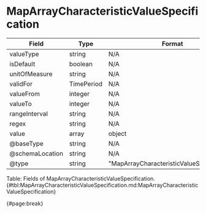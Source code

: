 <!--
    ATTENTION: This file was generated via gradle!
               Do NOT manually edit this file! Any such changes will be overwritten!
-->

# MapArrayCharacteristicValueSpecification

| Field | Type | Format | Required |
| ------- | ------- | ------- | --- |
| valueType | string | N/A | No |
| isDefault | boolean | N/A | No |
| unitOfMeasure | string | N/A | No |
| validFor | TimePeriod | N/A | No |
| valueFrom | integer | N/A | No |
| valueTo | integer | N/A | No |
| rangeInterval | string | N/A | No |
| regex | string | N/A | No |
| value | array | object | No |
| @baseType | string | N/A | No |
| @schemaLocation | string | N/A | No |
| @type | string | "MapArrayCharacteristicValueSpecification" | Yes |

Table: Fields of MapArrayCharacteristicValueSpecification. {#tbl:MapArrayCharacteristicValueSpecification.md:MapArrayCharacteristicValueSpecification}

{#page:break}

